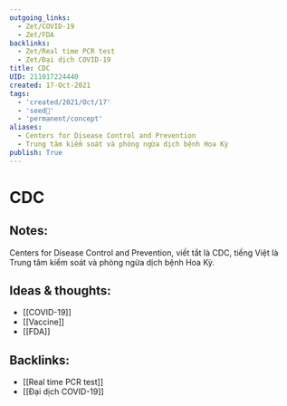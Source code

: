 ```yaml
---
outgoing_links:
  - Zet/COVID-19
  - Zet/FDA
backlinks:
  - Zet/Real time PCR test
  - Zet/Đại dịch COVID-19
title: CDC
UID: 211017224440
created: 17-Oct-2021
tags:
  - 'created/2021/Oct/17'
  - 'seed🥜'
  - 'permanent/concept'
aliases:
  - Centers for Disease Control and Prevention
  - Trung tâm kiểm soát và phòng ngừa dịch bệnh Hoa Kỳ
publish: True
---
```

# CDC

## Notes:
Centers for Disease Control and Prevention, viết tắt là CDC, tiếng Việt là Trung tâm kiểm soát và phòng ngừa dịch bệnh Hoa Kỳ.

## Ideas & thoughts:
- [[COVID-19]]
- [[Vaccine]]
- [[FDA]]


## Backlinks:
- [[Real time PCR test]]
- [[Đại dịch COVID-19]]
